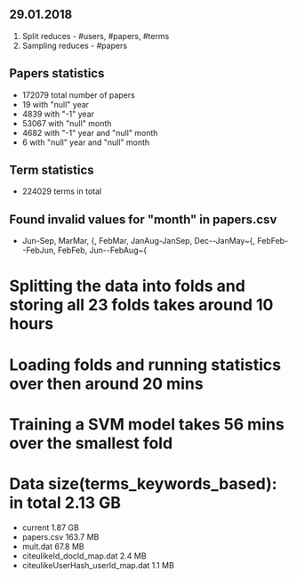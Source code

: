 ## 29.01.2018

1. Split reduces - #users, #papers, #terms
2. Sampling reduces - #papers

## Papers statistics
- 172079 total number of papers
- 19 with "null" year
- 4839 with "-1" year
- 53067 with "null" month
- 4682 with "-1" year and "null" month
- 6 with "null" year and "null" month

## Term statistics
- 224029 terms in total

## Found invalid values for "month" in papers.csv
- Jun-Sep, MarMar, {, FebMar, JanAug-JanSep, Dec--JanMay\~{, FebFeb--FebJun, FebFeb, Jun--FebAug\~{

# Splitting the data into folds and storing all 23 folds takes around 10 hours
# Loading folds and running statistics over then around 20 mins
# Training a SVM model takes 56 mins over the smallest fold

# Data size(terms_keywords_based): in total 2.13 GB
- current 1.87 GB
- papers.csv 163.7 MB
- mult.dat 67.8 MB
- citeulikeId_docId_map.dat 2.4 MB
- citeulikeUserHash_userId_map.dat 1.1 MB